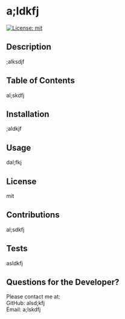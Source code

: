 # a;ldkfj

  [![License: mit](https://img.shields.io/badge/License-mit-yellow.svg)](https://opensource.org/licenses/MIT)

  ## Description

  ;alksdjf

  ## Table of Contents 

  al;skdfj 
    
  ## Installation

  ;aldkjf

  ## Usage

  dal;fkj

  ## License

  mit

  ## Contributions

  al;sdkfj

  ## Tests

  asldkfj

  ## Questions for the Developer?

  Please contact me at:  
  GitHub: alsd;kfj  
  Email: a;lskdfj
  
